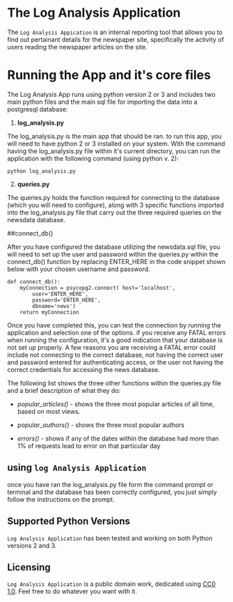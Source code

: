 # The Log Analysis Application

The ``Log Analysis Appication`` is an internal reporting tool that allows you to find out pertainant details for the newspaper site, specifically the activity of users reading the newspaper articles on the site. 

# Running the App and it's core files

The Log Analysis App runs using python version 2 or 3 and includes two main python files and the main sql file for importing the data into a postgresql database: 

1. **log_analysis.py**

The log_analysis.py is the main app that should be ran. to run this app, you will need to have python 2 or 3 installed on your system. With the command having the log_analysis.py file within it's current directory, you can run the application with the following command (using python v. 2): 

``python log_analysis.py``

2. **queries.py**

The queries.py holds the function required for connecting to the database (which you will need to configure), along with 3 specific functions imported into the log_analysis.py file that carry out the three required queries on the newsdata database. 

##connect_db() 

After you have configured the database utilizing the newsdata.sql file, you will need to set up the user and password within the queries.py within the connect_db() function by replacing ENTER_HERE in the code snippet shown below with your chosen username and password.

```
def connect_db():
    myConnection = psycopg2.connect( host='localhost', 
        user='ENTER_HERE', 
        password='ENTER_HERE', 
        dbname='news')
    return myConnection
```

Once you have completed this, you can test the connection by running the application and selection one of the options. if  you receive any FATAL errors when running the configuration, it's a good indication that your database is not set up properly. A few reasons you are receiving a FATAL error could include not connecting to the correct database, not having the correct user and password entered for authenticating access, or the user not having the correct credentials for accessing the news database.

The following list shows the three other functions within the queries.py file and a brief description of what they do:


* _popular_articles()_ - shows the three most popular articles of all time, based on most views. 

* _popular_authors()_ - shows the three most popular authors

* _errors()_ - shows if any of the dates within the database had more than 1% of requests lead to error on that particular day

## using ``log Analysis Application``

once you have ran the log_analysis.py file form the command prompt or terminal and the database has been correctly configured, you just simply follow the instructions on the prompt.

## Supported Python Versions
`Log Analysis Application` has been tested and working on both Python versions 2 and 3.

## Licensing
`Log Analysis Application` is a public domain work, dedicated using [CC0 1.0](https://creativecommons.org/publicdomain/zero/1.0/). Feel free to do whatever you want with it.



